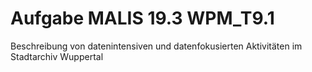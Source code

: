 # Aufgabe MALIS 19.3 WPM_T9.1

Beschreibung von datenintensiven und datenfokusierten Aktivitäten im Stadtarchiv Wuppertal

